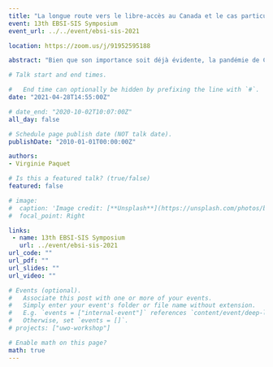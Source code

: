 ```yaml
---
title: "La longue route vers le libre-accès au Canada et le cas particulier du Québec"
event: 13th EBSI-SIS Symposium
event_url: ../../event/ebsi-sis-2021

location: https://zoom.us/j/91952595188

abstract: "Bien que son importance soit déjà évidente, la pandémie de COVID-19 a remis de l’avant l’urgence d’accélérer la publication en libre-accès de la littérature scientifique. Cette analyse bibliométrique présente, pour la période 2015-2019, la proportion d’articles en libre accès des chercheurs au Canada en fonction de la langue de publication (anglais ou français) et de leur institution d’attache, et mesure la proportion d’articles en libre accès financés par les principaux organismes subventionnaires canadiens. L’utilisation d’une nouvelle source de données (Dimensions.ai) permet d’actualiser et de compléter le portrait de la publication en libre-accès au Canada. Les données montrent une situation qui n’a pas beaucoup changé depuis des analyses publiées en 2018. Nous remarquons des différences disciplinaires et institutionnelles et aussi une différence de culture apparemment reliée à la langue de publication. Le facteur linguistique et notamment l’importance d’Érudit dans le contexte québécois semblent faire une différence importante et positionnent le Québec comme la province meneuse en ce qui a trait à la publication en libre-accès. Toutefois, une conclusion demeure : dans l’ensemble, malgré quelques différences culturelles, la recherche financée demeure inaccessible au Canada (généralement moins de 50% des publications en libre-accès et même une tendance à la baisse pour les travaux financés par les trois principaux organismes subventionnaires canadiens). Cette étude remet donc de l’avant le manque d’intérêt des chercheurs pour le libre-accès, mais aussi le manque d’incitatifs à respecter les politiques existantes."

# Talk start and end times.

#   End time can optionally be hidden by prefixing the line with `#`.
date: "2021-04-28T14:55:00Z"

# date_end: "2020-10-02T10:07:00Z"
all_day: false

# Schedule page publish date (NOT talk date).
publishDate: "2010-01-01T00:00:00Z"

authors:
- Virginie Paquet

# Is this a featured talk? (true/false)
featured: false

# image:
#  caption: 'Image credit: [**Unsplash**](https://unsplash.com/photos/bzdhc5b3Bxs)'
#  focal_point: Right

links:
 - name: 13th EBSI-SIS Symposium
   url: ../event/ebsi-sis-2021
url_code: ""
url_pdf: ""
url_slides: ""
url_video: ""

# Events (optional).
#   Associate this post with one or more of your events.
#   Simply enter your event's folder or file name without extension.
#   E.g. `events = ["internal-event"]` references `content/event/deep-learning/index.md`.
#   Otherwise, set `events = []`.
# projects: ["uwo-workshop"]

# Enable math on this page?
math: true
---
```


